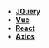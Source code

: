 * [**JQuery**](/Code%20Language/frontend/前端框架/JQuery/README)  
* [**Vue**](/Code%20Language/frontend/前端框架/Vue/_navbar)  
* [**React**](/Code%20Language/frontend/前端框架/React/_navbar)  
* [**Axios**](/Code%20Language/frontend/前端框架/Axios/README)  
